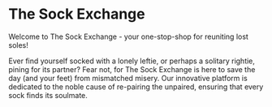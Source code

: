 # The Sock Exchange
Welcome to The Sock Exchange - your one-stop-shop for reuniting lost soles!

Ever find yourself socked with a lonely leftie, or perhaps a solitary rightie, pining for its partner? Fear not, for The Sock Exchange is here to save the day (and your feet) from mismatched misery. Our innovative platform is dedicated to the noble cause of re-pairing the unpaired, ensuring that every sock finds its soulmate.